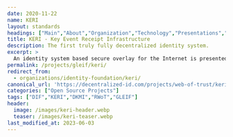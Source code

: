 ```yaml
---
date: 2020-11-22
name: KERI
layout: standards
headings: ["Main","About","Organization","Technology","Presentations","Literature; Self-Certifying Identifiers","Literature; Autonomic Identifiers","Literature; Certificate Transparency","Assorted"]
title: KERI - Key Event Receipt Infrastructure
description: The first truly fully decentralized identity system.
excerpt: >
  An identity system based secure overlay for the Internet is presented. This includes a primary root-of-trust in self-certifying identifiers. It presents a formalism for Autonomic Identifiers (AIDs) and Autonomic Namespaces (ANs). They are part of an Autonomic Identity System (AIS). This system uses the design principle of minimally sufficient means to provide a candidate trust spanning layer for the internet. Associated with this system is a decentralized key management infrastructure (DKMI).
permalink: /projects/gleif/keri/
redirect_from: 
  - organizations/identity-foundation/keri/
canonical_url: 'https://decentralized-id.com/projects/web-of-trust/keri/'
categories: ["Open Source Projects"]
tags: ["DIF","KERI","DKMI","RWoT","GLEIF"]
header: 
  image: /images/keri-header.webp
  teaser: /images/keri-teaser.webp
last_modified_at: 2023-06-03
---
```


